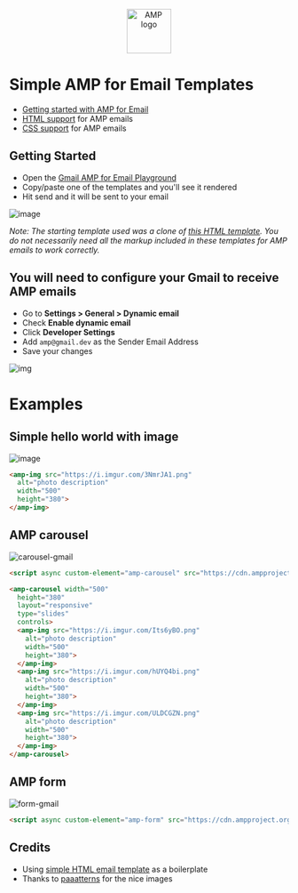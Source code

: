 <p align="center"><img src="https://user-images.githubusercontent.com/15963/61768669-f34e2900-ad9c-11e9-8831-8a7fb1975cd0.png" width="80" height="80" alt="AMP logo"></p>


# Simple AMP for Email Templates

* [Getting started with AMP for Email](https://htmlemail.io/blog/getting-started-amp-for-email)
* [HTML support](https://github.com/ampproject/amphtml/blob/master/spec/email/amp-email-html.md) for AMP emails
* [CSS support](https://github.com/ampproject/amphtml/blob/master/spec/email/amp-email-css.md) for AMP emails

## Getting Started

* Open the [Gmail AMP for Email Playground](https://amp.gmail.dev/playground/)
* Copy/paste one of the templates and you'll see it rendered
* Hit send and it will be sent to your email

![image](https://user-images.githubusercontent.com/15963/61768315-f5fc4e80-ad9b-11e9-969f-9df4208bacb0.png)

_Note: The starting template used was a clone of [this HTML template](https://github.com/leemunroe/responsive-html-email-template). You do not necessarily need all the markup included in these templates for AMP emails to work correctly._

## You will need to configure your Gmail to receive AMP emails

* Go to **Settings > General > Dynamic email**
* Check **Enable dynamic email**
* Click **Developer Settings**
* Add `amp@gmail.dev` as the Sender Email Address
* Save your changes

![img](https://htmlemail.io/img/post-amp/amp3.jpg)

# Examples

## Simple hello world with image

![image](https://user-images.githubusercontent.com/15963/61767788-3ce94480-ad9a-11e9-97c4-cf28eafed4bf.png)

```html
<amp-img src="https://i.imgur.com/3NmrJA1.png"
  alt="photo description"
  width="500"
  height="380">
</amp-img>
```

## AMP carousel

![carousel-gmail](https://user-images.githubusercontent.com/15963/61767879-7621b480-ad9a-11e9-97b9-8a964c9fdf67.gif)

```html
<script async custom-element="amp-carousel" src="https://cdn.ampproject.org/v0/amp-carousel-0.1.js"></script>
```
```html
<amp-carousel width="500"
  height="380"
  layout="responsive"
  type="slides"
  controls>
  <amp-img src="https://i.imgur.com/Its6yBO.png"
    alt="photo description"
    width="500"
    height="380">
  </amp-img>
  <amp-img src="https://i.imgur.com/hUYQ4bi.png"
    alt="photo description"
    width="500"
    height="380">
  </amp-img>
  <amp-img src="https://i.imgur.com/ULDCGZN.png"
    alt="photo description"
    width="500"
    height="380">
  </amp-img>
</amp-carousel>
```

## AMP form

![form-gmail](https://user-images.githubusercontent.com/15963/61767946-ae28f780-ad9a-11e9-9c6a-f36509d96e76.gif)

```html
<script async custom-element="amp-form" src="https://cdn.ampproject.org/v0/amp-form-0.1.js"></script>
```

## Credits

* Using [simple HTML email template](https://github.com/leemunroe/responsive-html-email-template) as a boilerplate
* Thanks to [paaatterns](https://github.com/leemunroe/responsive-html-email-template) for the nice images
